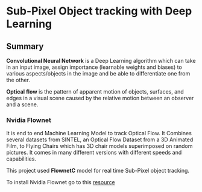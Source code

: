 # Sub-Pixel Object tracking with Deep Learning

## Summary

**Convolutional Neural Network** is a Deep Learning algorithm which can take in an input image, assign importance (learnable weights and biases) to various aspects/objects in the image and be able to differentiate one from the other.

**Optical flow** is the pattern of apparent motion of objects, surfaces, and edges in a visual scene caused by the relative motion between an observer and a scene.

### Nvidia Flownet

It is end to end Machine Learning Model to track Optical Flow. It Combines several datasets from SINTEL, an Optical Flow Dataset from a 3D Animated Film, to Flying Chairs which has 3D chair models superimposed on random pictures. It comes in many different versions with different speeds and capabilities.

This project used **FlownetC** model for real time Sub-Pixel object tracking. 

To install Nvidia Flownet go to this [resource](https://github.com/NVIDIA/flownet2-pytorch)


